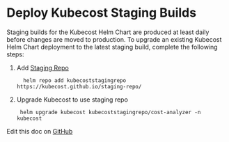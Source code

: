 Deploy Kubecost Staging Builds
==============================

Staging builds for the Kubecost Helm Chart are produced at least daily before changes are moved to production. 
To upgrade an existing Kubecost Helm Chart deployment to the latest staging build, complete the following steps: 

1. Add [Staging Repo](https://github.com/kubecost/staging-repo)

    ```
      helm repo add kubecoststagingrepo https://kubecost.github.io/staging-repo/
    ```

2. Upgrade Kubecost to use staging repo 

    ```
     helm upgrade kubecost kubecoststagingrepo/cost-analyzer -n kubecost
    ```

Edit this doc on [GitHub](https://github.com/kubecost/docs/blob/main/staging.md)

<!--- {"article":"4407601828247","section":"4402815636375","permissiongroup":"1500001277122"} --->
